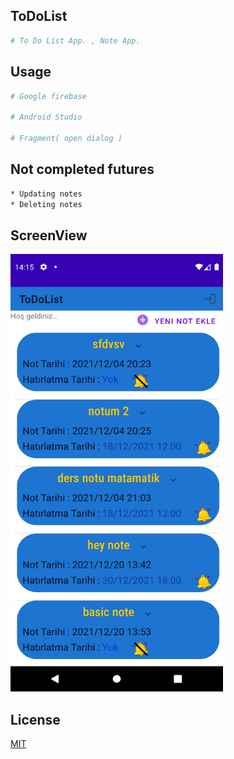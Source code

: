 ## ToDoList

```bash
# To Do List App. , Note App.
```

## Usage

```bash
# Google firebase

# Android Studio

# Fragment( open dialog )

```

## Not completed futures

```bash
* Updating notes
* Deleting notes

```
## ScreenView
<img src="https://github.com/mkiziltay/ToDoList/blob/main/Screenshot_1648034122.png" alt = "ToDoList_app" width=340 height=700,
src="https://raw.githubusercontent.com/mkiziltay/Lesson_Average_App/master/app_screenshot.png" alt = "Average_app" width=340 height=700>

## License
[MIT](https://choosealicense.com/licenses/mit/)
